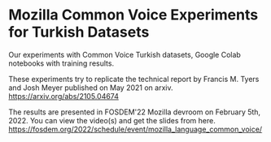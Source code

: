 # Mozilla Common Voice Experiments for Turkish Datasets
Our experiments with Common Voice Turkish datasets, Google Colab notebooks with training results.

These experiments try to replicate the technical report by Francis M. Tyers and Josh Meyer published on May 2021 on arxiv.
https://arxiv.org/abs/2105.04674

The results are presented in FOSDEM'22 Mozilla devroom on February 5th, 2022. You can view the video(s) and get the slides from here.
https://fosdem.org/2022/schedule/event/mozilla_language_common_voice/
